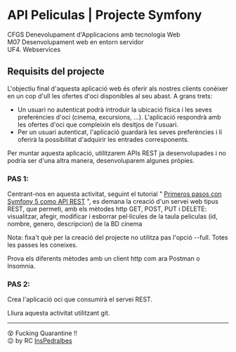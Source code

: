 # API Peliculas | Projecte Symfony

CFGS Denevolupament d'Applicacions amb tecnologia Web   
M07 Desenvolupament web en entorn servidor   
UF4. Webservices  

## Requisits del projecte 
L'objectiu final d'aquesta aplicació web és oferir als nostres clients conèixer en un cop d'ull les ofertes d'oci disponibles al seu abast.
A grans trets:
- Un usuari no autenticat podrà introduir la ubicació física i les seves preferències d'oci (cinema, excursions, ...). L'aplicació respondrà amb les ofertes d'oci que compleixin els desitjos de l'usuari.
- Per un usuari autenticat, l'aplicació guardarà les seves preferències i li oferirà la possibilitat d'adquirir les entrades corresponents.

Per muntar aquesta aplicació, utilitzarem APIs REST ja desenvolupades i no podria ser d'una altra manera, desenvoluparem algunes pròpies.
   
### PAS 1:
Centrant-nos en aquesta activitat, seguint el tutorial " [Primeros pasos con Symfony 5 como API REST](https://www.itdo.com/blog/primeros-pasos-con-symfony-5-como-api-rest/) ", es demana la creació d'un servei web tipus REST, que permeti, amb els mètodes http GET, POST, PUT i DELETE: visualitzar, afegir, modificar i esborrar pel·lícules de la taula peliculas (id, nombre, genero, descripcion) de la BD cinema

Nota: fixa't què per la creació del projecte no utilitza pas l'opció --full. Totes les passes les coneixes.

Prova els diferents mètodes amb un client http com ara Postman o Insomnia.

### PAS 2:
Crea l'aplicació oci que consumirà el servei REST.

Lliura aquesta activitat utilitzant git.

---
😵 Fucking Quarantine !!   
😉 by RC [InsPedralbes](https://inspedralbes.cat)
